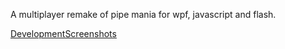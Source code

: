 A multiplayer remake of pipe mania for wpf, javascript and flash.

[DevelopmentScreenshots](http://code.google.com/p/avalonpipemania/wiki/DevelopmentScreenshots)